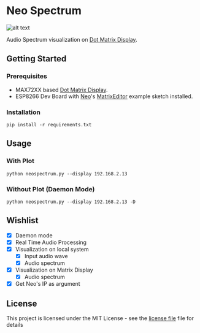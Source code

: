 # Neo Spectrum

![alt text](https://github.com/rpidanny/assets/raw/master/NeoSpectrum/NeoSpectrum.gif "Neo Spectrum Demo")

Audio Spectrum visualization on [Dot Matrix Display](https://raw.githubusercontent.com/rpidanny/assets/master/Neo/MAX7219-Matrix.jpeg).

## Getting Started

### Prerequisites

* MAX72XX based [Dot Matrix Display](https://raw.githubusercontent.com/rpidanny/assets/master/Neo/MAX7219-Matrix.jpeg).
* ESP8266 Dev Board with [Neo](https://github.com/rpidanny/Neo)'s [MatrixEditor](https://github.com/rpidanny/Neo/tree/master/examples/MatrixEditor) example sketch installed.

### Installation

```shell
pip install -r requirements.txt
```

## Usage

### With Plot

```shell
python neospectrum.py --display 192.168.2.13
```

### Without Plot (Daemon Mode)

```shell
python neospectrum.py --display 192.168.2.13 -D
```

## Wishlist

* [x] Daemon mode
* [x] Real Time Audio Processing
* [x] Visualization on local system
  * [x] Input audio wave
  * [x] Audio spectrum
* [x] Visualization on Matrix Display
  * [x] Audio spectrum
* [x] Get Neo's IP as argument

## License

This project is licensed under the MIT License - see the [license file](LICENSE) file for details